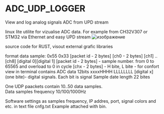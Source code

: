# ADC_UDP_LOGGER
View and log analog signals ADC from UPD stream 

linux lite utilite for vizualise ADC data. For example from CH32V307 or STM32 via Ethernet and easy UPD stream
![изображение](https://github.com/gravl4/ADC_UDP_LOGGER/assets/64896051/4770f3fd-72f7-4c74-9f45-7e22e56a61f9)

source code for RUST, visout external grafic libraries

format data sample:
0x55 0х33 [packet id - 2 bytes] [ch0 - 2 bytes] [ch1] .. [ch8] [digital 0][digital 1] 
[packet id - 2 bytes]  - sample number. from 0 to 65565 and overload to 0 in cycle 
[chx - 2 bytes] -  H bite, L bite - for confort view in terminal
contains ADC data 12bits xxxxHHHH LLLLLLLL 
[digital x] (one bite)- digital signals. Each bit is signal
Sample date length 22 bites

One  UDP paackets contain 10..50 data samples.  
Data samples frequency 10/100/1000Hz

Software settings as samples frequency, IP addres, port, signal colors and etc. in text file cnfg.txt
Example attached with bin. 



